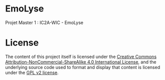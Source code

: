 EmoLyse
=======

Projet Master 1 : IC2A-WIC - EmoLyse




# License

The content of this project itself is licensed under the
[Creative Commons Attribution-NonCommercial-ShareAlike 4.0 International License](http://creativecommons.org/licenses/by-nc-sa/4.0/),
and the underlying source code used to format and display that content
is licensed under the [GPL v2 license](http://www.gnu.org/licenses/gpl-2.0.txt).
